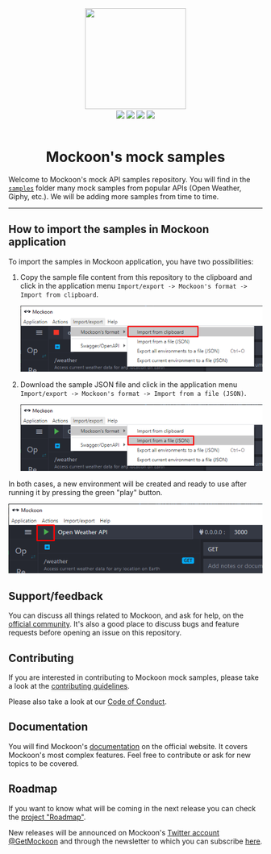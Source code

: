 <div align="center">
  <a href="https://mockoon.com" alt="mockoon logo">
    <img width="200" height="200" src="https://mockoon.com/images/logo-square-mock-api-samples.png">
  </a>
  <br>
  <a href="https://mockoon.com/#download"><img src="https://img.shields.io/badge/Download%20app-Go-green.svg?style=flat-square&colorB=1997c6"/></a>
  <a href="https://mockoon.com/"><img src="https://img.shields.io/badge/Website-Go-green.svg?style=flat-square&colorB=1997c6"/></a>
  <a href="http://eepurl.com/dskB2X"><img src="https://img.shields.io/badge/Newsletter-Subscribe-green.svg?style=flat-square"/></a>
  <a href="https://twitter.com/GetMockoon"><img src="https://img.shields.io/badge/Twitter_@GetMockoon-follow-blue.svg?style=flat-square&colorB=1da1f2"/></a>
  <br>
  <br>
  <h1>Mockoon's mock samples</h1>
</div>

Welcome to Mockoon's mock API samples repository. You will find in the [`samples`](/samples) folder many mock samples from popular APIs (Open Weather, Giphy, etc.). We will be adding more samples from time to time. 

---

## How to import the samples in Mockoon application

To import the samples in Mockoon application, you have two possibilities: 

1. Copy the sample file content from this repository to the clipboard and click in the application menu `Import/export -> Mockoon's format -> Import from clipboard`. 
   
   ![Import from clipboard](/docs/import-clipboard.png)
   

2. Download the sample JSON file and click in the application menu `Import/export -> Mockoon's format -> Import from a file (JSON)`. 
   
   ![Import from file](/docs/import-file.png)

In both cases, a new environment will be created and ready to use after running it by pressing the green "play" button. 
   
   ![Import from file](/docs/run-api.png)

## Support/feedback

You can discuss all things related to Mockoon, and ask for help, on the [official community](https://github.com/mockoon/mockoon/discussions). It's also a good place to discuss bugs and feature requests before opening an issue on this repository.

## Contributing

If you are interested in contributing to Mockoon mock samples, please take a look at the [contributing guidelines](https://github.com/mockoon/mock-samples/blob/main/CONTRIBUTING.md).

Please also take a look at our [Code of Conduct](https://github.com/mockoon/mock-samples/blob/main/CODE_OF_CONDUCT.md).

## Documentation

You will find Mockoon's [documentation](https://mockoon.com/docs/latest) on the official website. It covers Mockoon's most complex features. Feel free to contribute or ask for new topics to be covered.

## Roadmap

If you want to know what will be coming in the next release you can check the [project "Roadmap"](https://github.com/orgs/mockoon/projects/2).

New releases will be announced on Mockoon's [Twitter account @GetMockoon](https://twitter.com/GetMockoon) and through the newsletter to which you can subscribe [here](http://eepurl.com/dskB2X).
